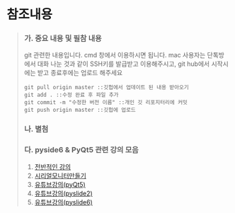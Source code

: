 참조내용
=============

>### 가. 중요 내용 및 필참 내용
> git 관련한 내용입니다. cmd 창에서 이용하시면 됩니다. mac 사용자는 단톡방에서 대화 나눈 것과 같이 SSH키를 발급받고 이용해주시고, git hub에서 시작시에는 받고 종료후에는 업로드 해주세요
> 
>```commandline
>git pull origin master ::깃헙에서 업데이트 된 내용 받아오기
>git add . ::수정 완료 후 파일 추가
>git commit -m "수정한 버전 이름" ::개인 깃 리포지터리에 커밋
>git push origin master ::깃헙에 업로드
>```
>
>### 나. 별첨
> 
>### 다. pyside6 & PyQt5 관련 강의 모음
>1. [전반적인 강의](https://answer-me.tistory.com/category/pyside6)
>2. [시리얼모니터만들기](https://sc.sogang.ac.kr/bbs/bbsview.do?pkid=69555&bbsid=3857&wslID=mecha&searchField=&searchValue=&currentPage=1)
>3. [유튜브강의(pyQt5)](https://youtube.com/playlist?list=PL1eLKSeW1Baj72go6l3gg4C8TXRNUBdMo&si=sX0lmVDnQGDhhgUW)
>4. [유튜브강의(pyslide2)](https://www.youtube.com/playlist?list=PL1eLKSeW1Bah_G3DnTwQiytpMlET04LN7)
>5. [유튜브강의(pyslide6)](https://youtube.com/playlist?list=PLl0_N0yeFLesyK9nHoww-vL5As3aPlWgq&si=lxE_QT6QE4fkCmZd)